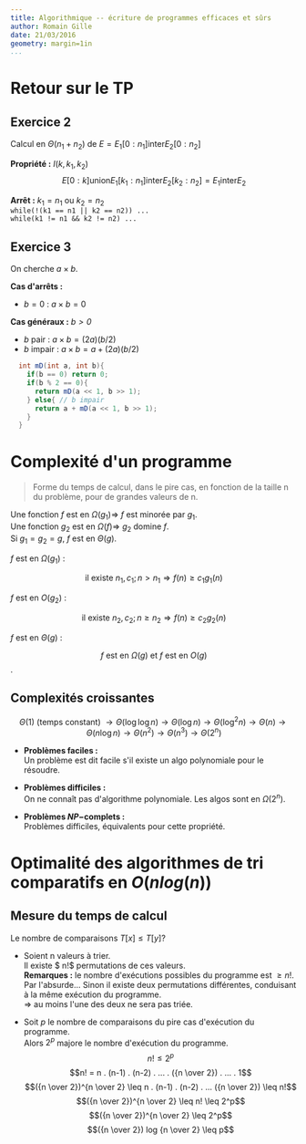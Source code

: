 ```yaml
---
title: Algorithmique -- écriture de programmes efficaces et sûrs
author: Romain Gille
date: 21/03/2016
geometry: margin=1in
...
```


# Retour sur le TP

## Exercice 2

Calcul en $\Theta(n_1 + n_2)$ de $E = E_1[0:n_1] \text{inter} E_2[0:n_2]$

**Propriété :** $I(k, k_1, k_2)$
$$E[0:k] \text{union} E_1[k_1:n_1] \text{inter} E_2[k_2:n_2] = E_1 \text{inter} E_2$$

**Arrêt :** $k_1 = n_1 \text{ ou } k_2 = n_2$  
`while(!(k1 == n1 || k2 == n2)) ...`  
`while(k1 != n1 && k2 != n2) ...`  

## Exercice 3

On cherche $a \times b$.

**Cas d'arrêts :**

* $b = 0$ : $a \times b = 0$

**Cas généraux :** *$b > 0$*

* $b$ pair : $a \times b = (2a)(b/2)$
* $b$ impair : $a \times b = a + (2a)(b/2)$

```java
  int mD(int a, int b){
    if(b == 0) return 0;
    if(b % 2 == 0){
      return mD(a << 1, b >> 1);
    } else{ // b impair
      return a + mD(a << 1, b >> 1);
    }
  }
```

# Complexité d'un programme

> Forme du temps de calcul, dans le pire cas, en fonction de la taille n du
  problème, pour de grandes valeurs de n.

Une fonction $f$ est en $\Omega(g_1) \Rightarrow$ $f$ est minorée par $g_1$.  
Une fonction $g_2$ est en $\Omega(f) \Rightarrow$ $g_2$ domine $f$.  
Si $g_1 = g_2 = g$, $f$ est en $\Theta (g)$.

$f$ est en $\Omega(g_1)$ :

$$\text{il existe } n_1, c_1; n > n_1 \Rightarrow f(n) \geq c_1 g_1(n)$$

$f$ est en $O(g_2)$ :

$$\text{il existe } n_2, c_2; n \geq n_2 \Rightarrow f(n) \geq c_2 g_2(n)$$

$f$ est en $\Theta(g)$ :

$$f \text{ est en } \Omega(g) \text{ et } f \text{ est en } O(g)$$.

## Complexités croissantes

$$\Theta(1) \text{ (temps constant) } \rightarrow \Theta(\log{\log{n}})
\rightarrow \Theta(\log{n}) \rightarrow \Theta(\log^2{n}) \rightarrow \Theta(n)
\rightarrow \Theta(n \log{n}) \rightarrow \Theta(n^2) \rightarrow \Theta(n^3)
\rightarrow \Theta(2^n)$$

* **Problèmes faciles :**  
  Un problème est dit facile s'il existe un algo polynomiale pour le résoudre.

* **Problèmes difficiles :**  
  On ne connaît pas d'algorithme polynomiale. Les algos sont en $\Omega(2^n)$.

* **Problèmes $NP-$complets :**  
  Problèmes difficiles, équivalents pour cette propriété.

# Optimalité des algorithmes de tri comparatifs en $O(n log(n))$

## Mesure du temps de calcul

Le nombre de comparaisons $T[x] \leq T[y] ?$

* Soient n valeurs à trier.  
  Il existe $ n!$ permutations de ces valeurs.  
  **Remarques :** le nombre d'exécutions possibles du programme est $\geq n!$.  
  Par l'absurde... Sinon il existe deux permutations différentes, conduisant à
  la même exécution du programme.  
  $\Rightarrow$ au moins l'une des deux ne sera pas triée.

* Soit $p$ le nombre de comparaisons du pire cas d'exécution du programme.  
  Alors $2^p$ majore le nombre d'exécution du programme.  
  $$n! \leq 2^p$$
  $$n! = n . (n-1) . (n-2) . ... . ({n \over 2}) . ... . 1$$
  $$({n \over 2})^{n \over 2} \leq n . (n-1) . (n-2) . ... ({n \over 2}) \leq n!$$
  $$({n \over 2})^{n \over 2} \leq n! \leq 2^p$$
  $$({n \over 2})^{n \over 2} \leq  2^p$$
  $$({n \over 2}) log {n \over 2} \leq p$$
